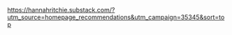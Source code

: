 https://hannahritchie.substack.com/?utm_source=homepage_recommendations&utm_campaign=35345&sort=top


